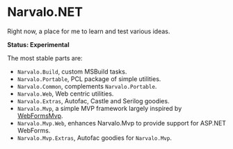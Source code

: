 Narvalo.NET
===========

Right now, a place for me to learn and test various ideas.

**Status: Experimental**

The most stable parts are:

- `Narvalo.Build`, custom MSBuild tasks.
- `Narvalo.Portable`, PCL package of simple utilities.    
- `Narvalo.Common`, complements `Narvalo.Portable`.
- `Narvalo.Web`, Web centric utilities.
- `Narvalo.Extras`, Autofac, Castle and Serilog goodies.
- `Narvalo.Mvp`, a simple MVP framework largely inspired by 
  [WebFormsMvp](https://github.com/webformsmvp/webformsmvp).
- `Narvalo.Mvp.Web`, enhances Narvalo.Mvp to provide support 
  for ASP.NET WebForms.                  
- `Narvalo.Mvp.Extras`, Autofac goodies for `Narvalo.Mvp`.
